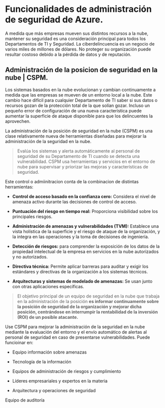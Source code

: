 # Funcionalidades de administración de seguridad de Azure.

A medida que más empresas mueven sus distintos recursos a la nube, mantener su seguridad es una consideración principal para todos los Departamentos de TI y Seguridad. La ciberdelincuencia es un negocio de varios miles de millones de dólares. No proteger su organización puede resultar costoso debido a la pérdida de datos y de reputación.

## Administración de la posicion de seguridad en la nube | CSPM.

Los sistemas basados en la nube evolucionan y cambian continuamente a medida que las empresas se mueven de un entorno local a la nube. Este cambio hace difícil para cualquier Departamento de TI saber si sus datos o recursos gozan de la protección total de la que solían gozar. Incluso un pequeño error de configuración de una nueva característica puede aumentar la superficie de ataque disponible para que los delincuentes la aprovechen.

La administración de la posición de seguridad en la nube (CSPM) es una clase relativamente nueva de herramientas diseñadas para mejorar la administración de la seguridad en la nube. 

> Evalúa los sistemas y alerta automáticamente al personal de seguridad de su Departamento de TI cuando se detecta una vulnerabilidad. CSPM usa herramientas y servicios en el entorno de nube para supervisar y priorizar las mejoras y características de seguridad.

Este control o admiinitracion conta de la combinacion de distintas herramientas:

* **Control de acceso basado en la confianza cero:** Considera el nivel de amenaza activo durante las decisiones de control de acceso.

* **Puntuación del riesgo en tiempo real:** Proporciona visibilidad sobre los principales riesgos.

* **Administración de amenazas y vulnerabilidades (TVM):** Establece una vista holística de la superficie y el riesgo de ataque de la organización, y la integra en las operaciones y la toma de decisiones de ingeniería.

* **Detección de riesgos:** para comprender la exposición de los datos de la propiedad intelectual de la empresa en servicios en la nube autorizados y no autorizados.

* **Directiva técnica:** Permite aplicar barreras para auditar y exigir los estándares y directivas de la organización a los sistemas técnicos.

* **Arquitecturas y sistemas de modelado de amenazas:** Se usan junto con otras aplicaciones específicas.

> El objetivo principal de un equipo de seguridad en la nube que trabaja en la administración de la posición **es informar continuamente sobre la posición de seguridad de la organización y mejorar dicha posición, centrándose en interrumpir la rentabilidad de la inversión (ROI) de un posible atacante.**

Use CSPM para mejorar la administración de la seguridad en la nube mediante la evaluación del entorno y el envío automático de alertas al personal de seguridad en caso de presentarse vulnerabilidades. Puede funcioinar en:

* Equipo información sobre amenazas

* Tecnología de la información

* Equipos de administración de riesgos y cumplimiento

* Líderes empresariales y expertos en la materia

* Arquitectura y operaciones de seguridad

Equipo de auditoría